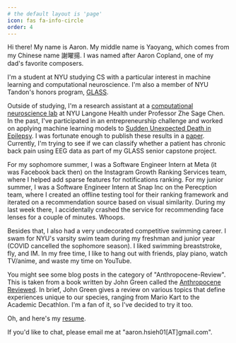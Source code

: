 ```yaml
---
# the default layout is 'page'
icon: fas fa-info-circle
order: 4
---
```


Hi there! My name is Aaron. My middle name is Yaoyang, which comes from my Chinese name 謝曜揚. I was named after Aaron Copland, one of my dad's favorite composers. 

I'm a student at NYU studying CS with a particular interest in machine learning and computational neuroscience. I'm also a member of NYU Tandon's honors program, [GLASS](https://engineering.nyu.edu/academics/support-services/undergraduate/glass). 

Outside of studying, I'm a research assistant at a [computational neuroscience lab](http://www.cn3laboratory.org/home.html) at NYU Langone Health under Professor Zhe Sage Chen. In the past, I've participated in an entrepreneurship challenge and worked on applying machine learning models to [Sudden Unexpected Death in Epilepsy](https://www.cdc.gov/epilepsy/about/sudep/index.htm). I was fortunate enough to publish these results in a [paper](https://www.frontiersin.org/articles/10.3389/fneur.2022.858333/full). Currently, I'm trying to see if we can classify whether a patient has chronic back pain using EEG data as part of my GLASS senior capstone project. 

For my sophomore summer, I was a Software Engineer Intern at Meta (it was Facebook back then) on the Instagram Growth Ranking Services team, where I helped add sparse features for notifications ranking. For my junior summer, I was a Software Engineer Intern at Snap Inc on the Perecption team, where I created an offline testing tool for their ranking framework and iterated on a recommendation source based on visual similarity. During my last week there, I accidentally crashed the service for recommending face lenses for a couple of minutes. Whoops.

Besides that, I also had a very undecorated competitive swimming career. I swam for NYU's varsity swim team during my freshman and junior year (COVID cancelled the sophomore season). I liked swimming breaststroke, fly, and IM. In my free time, I like to hang out with friends, play piano, watch TV/anime, and waste my time on YouTube.

You might see some blog posts in the category of "Anthropocene-Review". This is taken from a book written by John Green called the [Anthropocene Reviewed](https://www.goodreads.com/book/show/55145261-the-anthropocene-reviewed). In brief, John Green gives a review on various topics that define experiences unique to our species, ranging from Mario Kart to the Academic Decathlon. I'm a fan of it, so I've decided to try it too.

Oh, and here's my [resume](https://aaronh314.github.io/assets/Aaron_Hsieh_Resume.pdf).

If you'd like to chat, please email me at "aaron.hsieh01[AT]gmail.com".